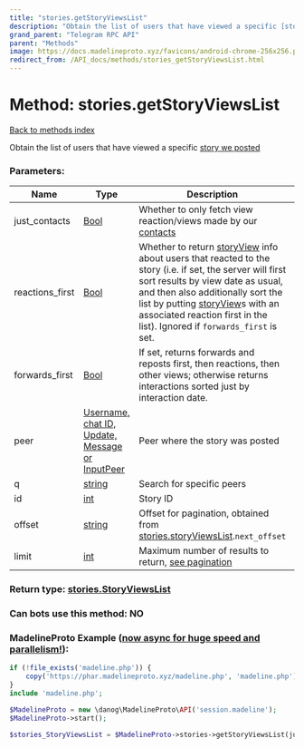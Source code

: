 ```yaml
---
title: "stories.getStoryViewsList"
description: "Obtain the list of users that have viewed a specific [story we posted](https://core.telegram.org/api/stories)"
grand_parent: "Telegram RPC API"
parent: "Methods"
image: https://docs.madelineproto.xyz/favicons/android-chrome-256x256.png
redirect_from: /API_docs/methods/stories_getStoryViewsList.html
---
```

# Method: stories.getStoryViewsList
[Back to methods index](index.html)



Obtain the list of users that have viewed a specific [story we posted](https://core.telegram.org/api/stories)

### Parameters:

| Name     |    Type       | Description | Required |
|----------|---------------|-------------|----------|
|just\_contacts|[Bool](/API_docs/types/Bool.html) | Whether to only fetch view reaction/views made by our [contacts](https://core.telegram.org/api/contacts) | Optional|
|reactions\_first|[Bool](/API_docs/types/Bool.html) | Whether to return [storyView](../constructors/storyView.html) info about users that reacted to the story (i.e. if set, the server will first sort results by view date as usual, and then also additionally sort the list by putting [storyView](../constructors/storyView.html)s with an associated reaction first in the list). Ignored if `forwards_first` is set. | Optional|
|forwards\_first|[Bool](/API_docs/types/Bool.html) | If set, returns forwards and reposts first, then reactions, then other views; otherwise returns interactions sorted just by interaction date. | Optional|
|peer|[Username, chat ID, Update, Message or InputPeer](/API_docs/types/InputPeer.html) | Peer where the story was posted | Optional|
|q|[string](/API_docs/types/string.html) | Search for specific peers | Optional|
|id|[int](/API_docs/types/int.html) | Story ID | Optional|
|offset|[string](/API_docs/types/string.html) | Offset for pagination, obtained from [stories.storyViewsList](../constructors/stories.storyViewsList.html).`next_offset` | Optional|
|limit|[int](/API_docs/types/int.html) | Maximum number of results to return, [see pagination](https://core.telegram.org/api/offsets) | Optional|


### Return type: [stories.StoryViewsList](/API_docs/types/stories.StoryViewsList.html)

### Can bots use this method: **NO**


### MadelineProto Example ([now async for huge speed and parallelism!](https://docs.madelineproto.xyz/docs/ASYNC.html)):


```php
if (!file_exists('madeline.php')) {
    copy('https://phar.madelineproto.xyz/madeline.php', 'madeline.php');
}
include 'madeline.php';

$MadelineProto = new \danog\MadelineProto\API('session.madeline');
$MadelineProto->start();

$stories_StoryViewsList = $MadelineProto->stories->getStoryViewsList(just_contacts: $Bool, reactions_first: $Bool, forwards_first: $Bool, peer: $InputPeer, q: 'string', id: $int, offset: 'string', limit: $int, );
```

